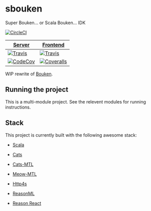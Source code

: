 # sbouken		

 Super Bouken... or Scala Bouken... IDK		

[![CircleCI](https://circleci.com/gh/RawToast/sbouken.svg?style=svg)](https://circleci.com/gh/RawToast/sbouken)

[T1]: https://travis-matrix-badges.herokuapp.com/repos/RawToast/sbouken/branches/master/1
[T2]: https://travis-matrix-badges.herokuapp.com/repos/RawToast/sbouken/branches/master/2
[TR]: https://travis-ci.org/RawToast/sbouken

[C1]: https://codecov.io/gh/RawToast/sbouken/branch/master/graph/badge.svg
[B1]: https://codecov.io/gh/RawToast/sbouken

[C2]: https://coveralls.io/repos/github/RawToast/sbouken/badge.svg?branch=master
[B2]: https://coveralls.io/github/RawToast/sbouken?branch=master

[Server](server/)      | [Frontend](reason-frontend/)|
|-----------------------|---------------------|
| [![Travis][T1]][TR]   | [![Travis][T2]][TR] |
| [![CodeCov][C1]][B1]  | [![Coveralls][C2]][B2] |

 WIP rewrite of [Bouken](https://github.com/RawToast/bouken).		


## Running the project

This is a multi-module project. See the relevent modules for running instructions.

## Stack

This project is currently built with the following awesome stack:		

* [Scala](http://scala-lang.org)		
* [Cats](https://github.com/typelevel/cats)		
* [Cats-MTL](https://github.com/typelevel/cats-mtl)		
* [Meow-MTL](https://github.com/oleg-py/meow-mtl)		
* [Http4s](https://github.com/http4s/http4s)

* [ReasonML](https://reasonml.github.io/)
* [Reason React](https://reasonml.github.io/reason-react/)
